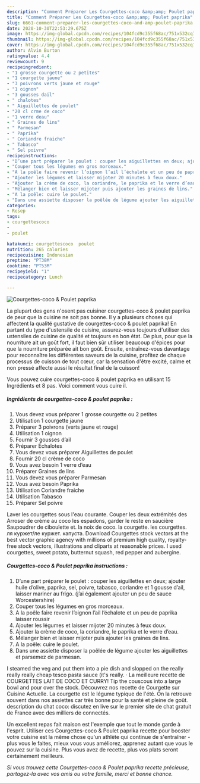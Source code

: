 ```yaml
---
description: "Comment Préparer Les Courgettes-coco &amp;amp; Poulet paprika"
title: "Comment Préparer Les Courgettes-coco &amp;amp; Poulet paprika"
slug: 6661-comment-preparer-les-courgettes-coco-and-amp-poulet-paprika
date: 2020-10-30T22:53:29.675Z
image: https://img-global.cpcdn.com/recipes/104fcd9c355f68ac/751x532cq70/courgettes-coco-poulet-paprika-photo-principale-de-la-recette.jpg
thumbnail: https://img-global.cpcdn.com/recipes/104fcd9c355f68ac/751x532cq70/courgettes-coco-poulet-paprika-photo-principale-de-la-recette.jpg
cover: https://img-global.cpcdn.com/recipes/104fcd9c355f68ac/751x532cq70/courgettes-coco-poulet-paprika-photo-principale-de-la-recette.jpg
author: Alvin Burton
ratingvalue: 4.4
reviewcount: 9
recipeingredient:
- "1 grosse courgette ou 2 petites"
- "1 courgette jaune"
- "3 poivrons verts jaune et rouge"
- "1 oignon"
- "3 gousses dail"
- " chalotes"
- " Aiguillettes de poulet"
- "20 cl crme de coco"
- "1 verre deau"
- " Graines de lins"
- " Parmesan"
- " Paprika"
- " Coriandre fraiche"
- " Tabasco"
- " Sel poivre"
recipeinstructions:
- "D’une part préparer le poulet : couper les aiguillettes en deux; ajouter huile d’olive, paprika, sel, poivre, tabasco, coriandre et 1 gousse d’ail, laisser mariner au frigo. (j’ai également ajouter un peu de sauce Worcestershire)"
- "Couper tous les légumes en gros morceaux."
- "A la poêle faire revenir l’oignon l’ail l’échalote et un peu de paprika laisser roussir"
- "Ajouter les légumes et laisser mijoter 20 minutes à feux doux."
- "Ajouter la crème de coco, la coriandre, le paprika et le verre d’eau."
- "Mélanger bien et laisser mijoter puis ajouter les graines de lins."
- "A la poêle: cuire le poulet."
- "Dans une assiette disposer la poêlée de légume ajouter les aiguillettes et parsemez de parmesan."
categories:
- Resep
tags:
- courgettescoco
- 
- poulet

katakunci: courgettescoco  poulet 
nutrition: 265 calories
recipecuisine: Indonesian
preptime: "PT38M"
cooktime: "PT53M"
recipeyield: "1"
recipecategory: Lunch

---
```



![Courgettes-coco &amp; Poulet paprika](https://img-global.cpcdn.com/recipes/104fcd9c355f68ac/751x532cq70/courgettes-coco-poulet-paprika-photo-principale-de-la-recette.jpg)

La plupart des gens n'osent pas cuisiner courgettes-coco &amp; poulet paprika de peur que la cuisine ne soit pas bonne. Il y a plusieurs choses qui affectent la qualité gustative de courgettes-coco &amp; poulet paprika! En partant du type d'ustensile de cuisine, assurez-vous toujours d'utiliser des ustensiles de cuisine de qualité et toujours en bon état. De plus, pour que la nourriture ait un goût fort, il faut bien sûr utiliser beaucoup d'épices pour que la nourriture préparée ait bon goût. Ensuite, entraînez-vous davantage pour reconnaître les différentes saveurs de la cuisine, profitez de chaque processus de cuisson de tout cœur, car la sensation d'être excité, calme et non pressé affecte aussi le résultat final de la cuisson!

<!--inarticleads1-->

Vous pouvez cuire courgettes-coco &amp; poulet paprika en utilisant 15 Ingrédients et 8 pas. Voici comment vous cuire il.

##### Ingrédients de courgettes-coco &amp; poulet paprika :

1. Vous devez vous préparer 1 grosse courgette ou 2 petites
1. Utilisation 1 courgette jaune
1. Préparer 3 poivrons (verts jaune et rouge)
1. Utilisation 1 oignon
1. Fournir 3 gousses d’ail
1. Préparer  Échalotes
1. Vous devez vous préparer  Aiguillettes de poulet
1. Fournir 20 cl crème de coco
1. Vous avez besoin 1 verre d’eau
1. Préparer  Graines de lins
1. Vous devez vous préparer  Parmesan
1. Vous avez besoin  Paprika
1. Utilisation  Coriandre fraiche
1. Utilisation  Tabasco
1. Préparer  Sel poivre


Laver les courgettes sous l&#39;eau courante. Couper les deux extrémités des Arroser de crème au coco les espadons, garder le reste en saucière Saupoudrer de ciboulette et. la noix de coco. la courgette. les courgettes. ля куржет/ле куржет. капуста. Download Courgettes stock vectors at the best vector graphic agency with millions of premium high quality, royalty-free stock vectors, illustrations and cliparts at reasonable prices. I used courgettes, sweet potato, butternut squash, red pepper and aubergine. 

<!--inarticleads2-->

##### Courgettes-coco &amp; Poulet paprika instructions :

1. D’une part préparer le poulet : couper les aiguillettes en deux; ajouter huile d’olive, paprika, sel, poivre, tabasco, coriandre et 1 gousse d’ail, laisser mariner au frigo. (j’ai également ajouter un peu de sauce Worcestershire)
1. Couper tous les légumes en gros morceaux.
1. A la poêle faire revenir l’oignon l’ail l’échalote et un peu de paprika laisser roussir
1. Ajouter les légumes et laisser mijoter 20 minutes à feux doux.
1. Ajouter la crème de coco, la coriandre, le paprika et le verre d’eau.
1. Mélanger bien et laisser mijoter puis ajouter les graines de lins.
1. A la poêle: cuire le poulet.
1. Dans une assiette disposer la poêlée de légume ajouter les aiguillettes et parsemez de parmesan.


I steamed the veg and put them into a pie dish and slopped on the really really really cheap tesco pasta sauce (it&#39;s really. · La meilleure recette de COURGETTES LAIT DE COCO ET CURRY! Tip the couscous into a large bowl and pour over the stock. Découvrez nos recette de Courgette sur Cuisine Actuelle. La courgette est le légume typique de l&#39;été. On la retrouve souvent dans nos assiettes car très bonne pour la santé et pleine de goût. description du chat coco: discutez en live sur le premier site de chat gratuit de France avec des milliers de connectés. 

<!--inarticleads1-->

<p>
Un excellent repas fait maison est l'exemple que tout le monde garde à l'esprit. Utiliser ces Courgettes-coco &amp; Poulet paprika recette pour booster votre cuisine est la même chose qu'un athlète qui continue de s'entraîner - plus vous le faites, mieux vous vous améliorez, apprenez autant que vous le pouvez sur la cuisine. Plus vous avez de recette, plus vos plats seront certainement meilleurs.
</p>

<p>
<i>Si vous trouvez cette Courgettes-coco &amp; Poulet paprika recette précieuse, partagez-la avec vos amis ou votre famille, merci et bonne chance.</i>
</p>

